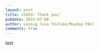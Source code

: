 ```yaml
---
layout: post
title: VIDEO: Thank you!
pubdate: 2014-07-08
author: Lessig (via YouTube/Mayday PAC)
comments: true
---
```


test